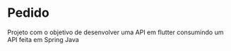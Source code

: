 # Pedido
 Projeto com o objetivo de desenvolver uma API em flutter consumindo um API feita em Spring Java
